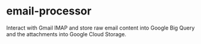 # email-processor
Interact with Gmail IMAP and store raw email content into Google Big Query and the attachments into Google Cloud Storage.
